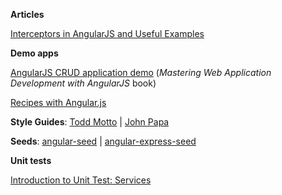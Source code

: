 **Articles**

[Interceptors in AngularJS and Useful Examples](http://www.webdeveasy.com/interceptors-in-angularjs-and-useful-examples/)

**Demo apps**

[AngularJS CRUD application demo](https://github.com/angular-app/angular-app) (*Mastering Web Application Development with AngularJS* book)

[Recipes with Angular.js](https://github.com/fdietz/recipes-with-angular-js-examples)

**Style Guides**: [Todd Motto](https://github.com/toddmotto/angularjs-styleguide) | [John Papa](https://github.com/johnpapa/angular-styleguide)

**Seeds**: [angular-seed](https://github.com/angular/angular-seed) | [angular-express-seed](https://github.com/btford/angular-express-seed)

**Unit tests**

[Introduction to Unit Test: Services](http://angular-tips.com/blog/2014/06/introduction-to-unit-test-services/)
